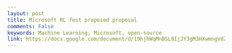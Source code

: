 ```yaml
---
layout: post
title: Microsoft RL fest proposed proposal
comments: False
keywords: Machine Learning, Microsoft, open-source
link: https://docs.google.com/document/d/19hjhWqMnBSL8IjJY3gM3HXwmngVdZ1mx8t9fCj3Qwbk/edit?usp=sharing
---
```

